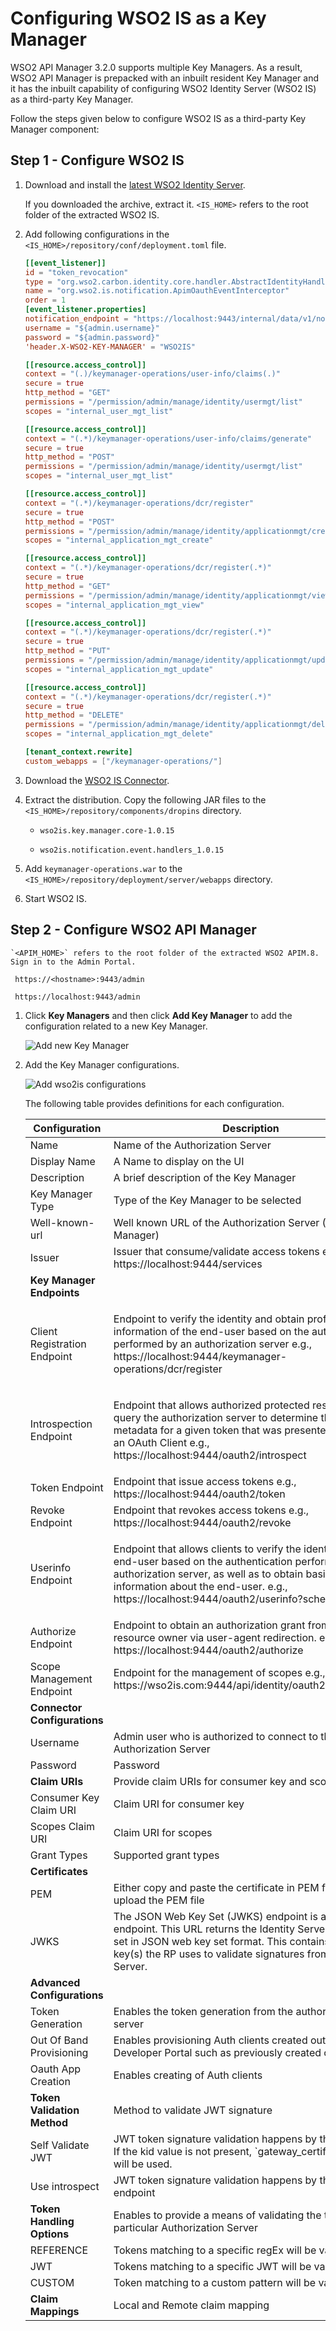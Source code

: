 # Configuring WSO2 IS as a Key Manager

WSO2 API Manager 3.2.0 supports multiple Key Managers. As a result, WSO2 API Manager is prepacked with an inbuilt resident Key Manager and it has the inbuilt capability of configuring WSO2 Identity Server (WSO2 IS) as a third-party Key Manager.

Follow the steps given below to configure WSO2 IS as a third-party Key Manager component:

## Step 1 - Configure WSO2 IS

1. Download and install the [latest WSO2 Identity Server](https://wso2.com/identity-and-access-management/#).
     
     If you downloaded the archive, extract it.
   `<IS_HOME>` refers to the root folder of the extracted WSO2 IS.

2. Add following configurations in the `<IS_HOME>/repository/conf/deployment.toml` file.

    ```toml
    [[event_listener]]
    id = "token_revocation"
    type = "org.wso2.carbon.identity.core.handler.AbstractIdentityHandler"
    name = "org.wso2.is.notification.ApimOauthEventInterceptor"
    order = 1
    [event_listener.properties]
    notification_endpoint = "https://localhost:9443/internal/data/v1/notify"
    username = "${admin.username}"
    password = "${admin.password}"
    'header.X-WSO2-KEY-MANAGER' = "WSO2IS"

    [[resource.access_control]]
    context = "(.)/keymanager-operations/user-info/claims(.)"
    secure = true
    http_method = "GET"
    permissions = "/permission/admin/manage/identity/usermgt/list"
    scopes = "internal_user_mgt_list"

    [[resource.access_control]]
    context = "(.*)/keymanager-operations/user-info/claims/generate"
    secure = true
    http_method = "POST"
    permissions = "/permission/admin/manage/identity/usermgt/list"
    scopes = "internal_user_mgt_list"

    [[resource.access_control]]
    context = "(.*)/keymanager-operations/dcr/register"
    secure = true
    http_method = "POST"
    permissions = "/permission/admin/manage/identity/applicationmgt/create"
    scopes = "internal_application_mgt_create"

    [[resource.access_control]]
    context = "(.*)/keymanager-operations/dcr/register(.*)"
    secure = true
    http_method = "GET"
    permissions = "/permission/admin/manage/identity/applicationmgt/view"
    scopes = "internal_application_mgt_view"

    [[resource.access_control]]
    context = "(.*)/keymanager-operations/dcr/register(.*)"
    secure = true
    http_method = "PUT"
    permissions = "/permission/admin/manage/identity/applicationmgt/update"
    scopes = "internal_application_mgt_update"

    [[resource.access_control]]
    context = "(.*)/keymanager-operations/dcr/register(.*)"
    secure = true
    http_method = "DELETE"
    permissions = "/permission/admin/manage/identity/applicationmgt/delete"
    scopes = "internal_application_mgt_delete"

    [tenant_context.rewrite]
    custom_webapps = ["/keymanager-operations/"]
    ```

3. Download the [WSO2 IS Connector](({{base_path}}/assets/attachments/administer/key-managers/wso2is-km-connector-1.0.15.zip)).

4. Extract the distribution. Copy the following JAR files to the `<IS_HOME>/repository/components/dropins` directory.

     - `wso2is.key.manager.core-1.0.15`

     - `wso2is.notification.event.handlers_1.0.15`

5. Add `keymanager-operations.war` to the `<IS_HOME>/repository/deployment/server/webapps` directory.

6. Start WSO2 IS.

## Step 2 - Configure WSO2 API Manager

    `<APIM_HOME>` refers to the root folder of the extracted WSO2 APIM.8. Sign in to the Admin Portal. 
 
     https://<hostname>:9443/admin

     https://localhost:9443/admin

1. Click **Key Managers** and then click **Add Key Manager** to add the configuration related to a new Key Manager.

     ![Add new Key Manager]({{base_path}}/assets/img/administer/add-key-manager.png)

2. Add the  Key Manager configurations.
  
     ![Add wso2is configurations]({{base_path}}/assets/img/administer/wso2is-km-configuration.png)

     The following table provides definitions for each configuration.

     <table>
     <thead>
       <tr class="header">
         <th>Configuration</th>
         <th>Description</th>
         <th></th>
       </tr>
     </thead>
     <tbody>
       <tr class="odd">
         <td>Name</td>
         <td>Name of the Authorization Server</td>
         <td>Mandatory</td>
       </tr>
       <tr class="even">
         <td>Display Name</td>
         <td>A Name to display on the UI</td>
         <td>Mandatory</td>
       </tr>
       <tr class="odd">
         <td>Description</td>
         <td>A brief description of the Key Manager</td>
         <td>Optional</td>
       </tr>
       <tr class="even">
         <td>Key Manager Type</td>
         <td>Type of the Key Manager to be selected</td>
         <td>Mandatory</td>
       </tr>
       <tr class="odd">
         <td>Well-known-url</td>
         <td>Well known URL of the Authorization Server (Key Manager)</td>
         <td>Optional</td>
       </tr>
       <tr class="even">
         <td>Issuer</td>
         <td>Issuer that consume/validate access tokens e.g., https://localhost:9444/services</td>
         <td>Optional</td>
       </tr>
       <tr class="odd">
         <td><b>Key Manager Endpoints</b></td>
         <td></td>
         <td></td>
       </tr>
       <tr class="even">
          <td>Client Registration Endpoint </td>
          <td><p>Endpoint to verify the identity and obtain profile information of the end-user based on the authentication performed by an authorization server
           e.g., https://localhost:9444/keymanager-operations/dcr/register</p></td>
          <td>Optional if the well-known URI is provided</td>
       </tr>
       <tr class="odd">
          <td>Introspection Endpoint</td>
          <td><p>Endpoint that allows authorized protected resources to query the authorization server to determine the set of metadata for a given token that was presented to them by an OAuth Client
           e.g., https://localhost:9444/oauth2/introspect</p></td>
          <td>Optional if the well-known URI is provided</td>
       </tr>
       <tr class="even">
          <td>Token Endpoint</td>
          <td>Endpoint that issue access tokens
           e.g., https://localhost:9444/oauth2/token</td>
          <td>Optional</td>
        </tr>
        <tr class="odd">
          <td>Revoke Endpoint</td>
          <td>Endpoint that revokes access tokens
           e.g., https://localhost:9444/oauth2/revoke</td>
          <td>Optional</td>
       </tr>
       <tr class="even">
          <td>Userinfo Endpoint</td>
         <td><p>Endpoint that allows clients to verify the identity of the end-user based on the authentication performed by an authorization server, as well as to obtain basic profile information about the end-user.
          e.g., https://localhost:9444/oauth2/userinfo?schema=openid</p></td>
         <td>Optional</td>
       </tr>
       <tr class="odd">
         <td>Authorize Endpoint</td>
         <td>Endpoint to obtain an authorization grant from the resource owner via user-agent redirection.
          e.g., https://localhost:9444/oauth2/authorize</td>
         <td>Optional</td>
       </tr>
       <tr class="even">
         <td>Scope Management Endpoint </td>
         <td>Endpoint for the management of scopes
          e.g., https://wso2is.com:9444/api/identity/oauth2/v1.0/scopes</td>
         <td>Optional</td>
       </tr>
       <tr class="odd">
         <td><b>Connector Configurations</b></td>
         <td></td>
         <td></td>
       </tr>
       <tr class="even">
         <td>Username</td>
         <td>Admin user who is authorized to connect to the  Authorization Server</td>
         <td>Mandatory</td>
       </tr>
       <tr class="odd">
         <td>Password</td>
         <td>Password</td>
         <td>Mandatory</td>
       </tr>
       <tr class="even">
         <td><b>Claim URIs</b></td>
         <td>Provide claim URIs for consumer key and scopes.</td>
         <td>Optional</td>
       </tr>
       <tr class="odd">
         <td>Consumer Key Claim URI</td>
         <td>Claim URI for consumer key</td>
         <td>Optional</td>
       </tr>
       <tr class="even">
         <td>Scopes Claim URI</td>
         <td>Claim URI for scopes</td>
         <td>Optional</td>
       </tr>
       <tr class="odd">
         <td>Grant Types</td>
         <td>Supported grant types </td>
         <td>Optional</td>
       </tr>
       <tr class="even">
         <td><b>Certificates</b></td>
         <td></td>
         <td></td>
       </tr>
       <tr class="odd">
         <td>PEM</td>
         <td>Either copy and paste the certificate in PEM format or upload the PEM file</td>
         <td>Optional</td>
       </tr>
       <tr class="even">
         <td>JWKS</td>
         <td>The JSON Web Key Set (JWKS) endpoint is a read-only endpoint. This URL returns the Identity Server's public key set in JSON web key set format.
         This contains the signing key(s) the RP uses to validate signatures from the Identity Server.</td>
         <td>Optional<td/>
       </tr>
       <tr class="odd">
         <td><b>Advanced Configurations</b></td>
         <td></td>
         <td></td>
       </tr>
       <tr class="even">
         <td>Token Generation</td>
         <td>Enables the token generation from the authorization server</td>
         <td>Mandatory</td>
       </tr>
       <tr class="odd">
         <td>Out Of Band Provisioning</td>
         <td>Enables provisioning Auth clients created outside the Developer Portal such as previously created one.</td>
         <td>Mandatory</td>
       </tr>
       <tr class="even">
         <td>Oauth App Creation</td>
         <td>Enables creating of Auth clients</td>
         <td>Mandatory</td>
       </tr>
       <tr class="odd">
         <td><b>Token Validation Method</b></td>
         <td>Method to validate JWT signature</td>
         <td>Optional</td>
       </tr>
       <tr class="even">
         <td>Self Validate JWT</td>
         <td>JWT token signature validation happens by the kid value. If the kid value is not present, `gateway_certificate_alias` will be used.</td>
         <td>Optional</td>
       </tr>
       <tr class="odd">
         <td>Use introspect</td>
         <td>JWT token signature validation happens by the JWKS endpoint</td>
         <td>Optional</td>
       </tr>
       <tr class="even">
         <td><b>Token Handling Options</b></td>
         <td>Enables to provide a means of validating the token for this particular Authorization Server</td>
         <td></td>
       </tr>
       <tr class="odd">
         <td>REFERENCE</td>
         <td>Tokens matching to a specific regEx will be validated.</td>
         <td>Optional</td>
       </tr>
       <tr class="even">
         <td>JWT</td>
         <td>Tokens matching to a specific JWT will be validated.</td>
         <td>Optional</td>
       </tr>
       <tr class="odd">
         <td>CUSTOM</td>
         <td>Token matching to a custom pattern will be validated.</td>
         <td>Optional</td>
       </tr>
       <tr class="even">
         <td><b>Claim Mappings</b></td>
         <td>Local and Remote claim mapping</td>
         <td>Optional</td>
       </tr>
     </tbody>
     </table>
